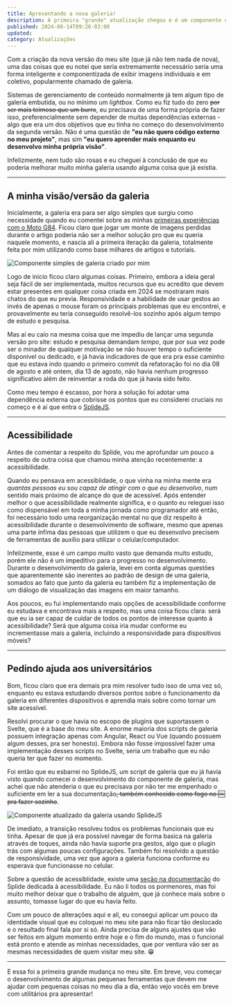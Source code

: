 ```yaml
---
title: Apresentando a nova galeria!
description: A primeira "grande" atualização chegou e é um componente que eu vou usar muito
published: 2024-08-14T09:26-03:00
updated:
category: Atualizações
---
```


<script lang="ts">
    import Image from "$lib/components/Image.svelte";
</script>

Com a criação da nova versão do meu site (que já não tem nada de nova), uma das coisas que eu notei que seria extremamente necessário seria uma forma inteligente e componentizada de exibir imagens individuais e em coletivo, popularmente chamado de galeria.

Sistemas de gerenciamento de conteúdo normalmente já tem algum tipo de galeria embutida, ou no mínimo um _lightbox_. Como eu fiz tudo do zero ~~por ser mais teimoso que um burro~~, eu precisava de uma forma própria de fazer isso, preferencialmente sem depender de muitas dependências externas - algo que era um dos objetivos que eu tinha no começo do desenvolvimento da segunda versão. Não é uma questão de **"eu não quero código externo no meu projeto"**, mas sim **"eu quero aprender mais enquanto eu desenvolvo minha própria visão"**.

Infelizmente, nem tudo são rosas e eu cheguei à conclusão de que eu poderia melhorar muito minha galeria usando alguma coisa que já existia.

---

## A minha visão/versão da galeria

Inicialmente, a galeria era para ser algo simples que surgiu como necessidade quando eu comentei sobre as minhas <a href="/posts/g84-primeiras-impressoes" target="_blank">primeiras experiências com o Moto G84</a>. Ficou claro que jogar um monte de imagens perdidas durante o artigo poderia não ser a melhor solução pro que eu queria naquele momento, e nascia ali a primeira iteração da galeria, totalmente feita por mim utilizando como base milhares de artigos e tutoriais.

<Image 
    src="/images/posts/atualizacao-galeria/minha-galeria.webp"
    alt="Componente simples de galeria criado por mim"
/>

Logo de início ficou claro algumas coisas. Primeiro, embora a ideia geral seja fácil de ser implementada, muitos recursos que eu acredito que devem estar presentes em qualquer coisa criada em 2024 se mostraram mais chatos do que eu previa. Responsividade e a habilidade de usar gestos ao invés de apenas o mouse foram os principais problemas que eu encontrei, e provavelmente eu teria conseguido resolvê-los sozinho após algum tempo de estudo e pesquisa.

Mas aí eu caio na mesma coisa que me impediu de lançar uma segunda versão pro site: estudo e pesquisa demandam _tempo_, que por sua vez pode ser o minador de qualquer motivação se não houver tempo o suficiente disponível ou dedicado, e já havia indicadores de que era pra esse caminho que eu estava indo quando o primeiro commit da refatoração foi no dia 08 de agosto e até ontem, dia 13 de agosto, não havia nenhum progresso significativo além de reinventar a roda do que já havia sido feito.

Como meu tempo é escasso, por hora a solução foi adotar uma dependência externa que cobrisse os pontos que eu considerei cruciais no começo e é aí que entra o <a href="https://splidejs.com/" target="_blank">SplideJS</a>.

---

## Acessibilidade

Antes de comentar a respeito do Splide, vou me aprofundar um pouco a respeito de outra coisa que chamou minha atenção recentemente: a acessibilidade.

Quando eu pensava em acessiblidade, o que vinha na minha mente era _quantas pessoas eu sou capaz de atingir com o que eu desenvolvo_, num sentido mais próximo de alcançe do que de acessível. Após entender melhor o que acessibilidade realmente significa, e o quanto eu releguei isso como dispensável em toda a minha jornada como programador até então, foi necessário todo uma reorganização mental no que diz respeito à acessibilidade durante o desenvolvimento de software, mesmo que apenas uma parte ínfima das pessoas que utilizem o que eu desenvolvo precisem de ferramentas de auxílio para utilizar o celular/computador.

Infelizmente, esse é um campo muito vasto que demanda muito estudo, porém ele não é um impeditivo para o progresso no desenvolvimento. Durante o desenvolvimento da galeria, levei em conta algumas questões que aparentemente são inerentes ao padrão de design de uma galeria, somados ao fato que junto da galeria eu também fiz a implementação de um diálogo de visualização das imagens em maior tamanho.

Aos poucos, eu fui implementando mais opções de acessibilidade conforme eu estudava e encontrava mais a respeito, mas uma coisa ficou clara: será que eu ia ser capaz de cuidar de todos os pontos de interesse quanto à acessibilidade? Será que alguma coisa iria mudar conforme eu incrementasse mais a galeria, incluindo a responsividade para dispositivos móveis?

---

## Pedindo ajuda aos universitários

Bom, ficou claro que era demais pra mim resolver tudo isso de uma vez só, enquanto eu estava estudando diversos pontos sobre o funcionamento da galeria em diferentes dispositivos e aprendia mais sobre como tornar um site acessível.

Resolvi procurar o que havia no escopo de plugins que suportassem o Svelte, que é a base do meu site. A enorme maioria dos scripts de galeria possuem integração apenas com Angular, React ou Vue (quando possuem algum desses, pra ser honesto). Embora não fosse impossível fazer uma implementação desses scripts no Svelte, seria um trabalho que eu não queria ter que fazer no momento.

Foi então que eu esbarrei no SplideJS, um script de galeria que eu já havia visto quando comecei o desenvolvimento do componente de galeria, mas achei que não atenderia o que eu precisava por não ter me empenhado o suficiente em ler a sua documentação~~, também conhecido como fogo no 🆒 pra fazer sozinho~~.

<Image 
    src="/images/posts/atualizacao-galeria/galeria-atual.webp"
    alt="Componente atualizado da galeria usando SplideJS"
/>

De imediato, a transição resolveu todos os problemas funcionais que eu tinha. Apesar de que já era possível navegar de forma basica na galeria através de toques, ainda não havia suporte pra gestos, algo que o plugin trás com algumas poucas configurações. Também foi resolvido a questão de responsividade, uma vez que agora a galeria funciona conforme eu esperava que funcionasse no celular.

Sobre a questão de acessiblidade, existe uma <a href="https://splidejs.com/guides/accessibility/" target="_blank">seção na documentação</a> do Splide dedicada à acessibilidade. Eu não li todos os pormenores, mas foi muito melhor deixar que o trabalho de alguém, que já conhece mais sobre o assunto, tomasse lugar do que eu havia feito.

Com um pouco de alterações aqui e ali, eu consegui aplicar um pouco da identidade visual que eu coloquei no meu site para não ficar tão deslocado e o resultado final fala por si só. Ainda precisa de alguns ajustes que vão ser feitos em algum momento entre hoje e o fim do mundo, mas o funcional está pronto e atende as minhas necessidades, que por ventura vão ser as mesmas necessidades de quem visitar meu site. 😁

---

E essa foi a primeira grande mudança no meu site. Em breve, vou começar o desenvolvimento de algumas pequenas ferramentas que devem me ajudar com pequenas coisas no meu dia a dia, então vejo vocês em breve com utilitários pra apresentar!
